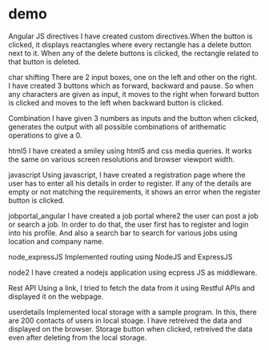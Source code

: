 # demo
Angular JS directives
I have created custom directives.When the button is clicked, it displays reactangles where every rectangle has a delete button next to it. When any of the delete buttons is clicked, the rectangle related to that button is deleted.

char shifting
There are 2 input boxes, one on the left and other on the right. I have created 3 buttons which as forward, backward and pause. So when any characters are given as input, it moves to the right when forward button is clicked and moves to the left when backward button is clicked.

Combination
I have given 3 numbers as inputs and the button when clicked, generates the output with all possible combinations of arithematic operations to give a 0.

html5
I have created a smiley using html5 and css media queries. It works the same on various screen resolutions and browser viewport width.

javascript
Using javascript, I have created a registration page where the user has to enter all his details in order to register. If any of the details are empty or not matching the requirements, it shows an error when the register button is clicked.

jobportal_angular
I have created a job portal where2 the user can post a job or search a job. In order to do that, the user first has to register and login into his profile. And also a search bar to search for various jobs using location and company name.

node_expressJS
Implemented routing using NodeJS and ExpressJS

node2
I have created a nodejs application using ecpress JS as middleware.

Rest API
Using a link, I tried  to fetch the data from it using Restful APIs and displayed it on the webpage.

userdetails
Implemented local storage with a sample program. In this, there are 200 contacts of users in local stoage. I have retreived the data and displayed on the browser. Storage button when clicked, retreived the data even after deleting from the local storage.